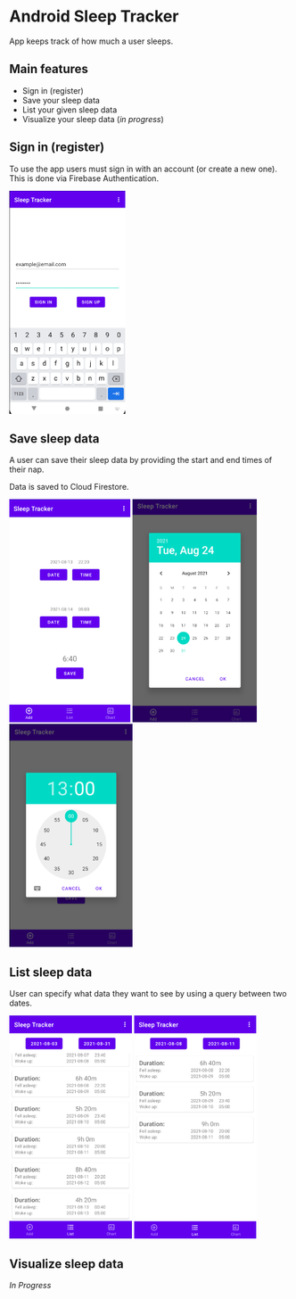 # Android Sleep Tracker

App keeps track of how much a user sleeps.

## Main features
* Sign in (register)
* Save your sleep data
* List your given sleep data
* Visualize your sleep data (*in progress*)

## Sign in (register)

To use the app users must sign in with an account (or create a new one). This is done via Firebase Authentication.

<img src="screenshots/signin.PNG" height="400">

## Save sleep data

A user can save their sleep data by providing the start and end times of their nap. 

Data is saved to Cloud Firestore.

<p>
<img src="screenshots/add.PNG" height="400">
<img src="screenshots/date.PNG" height="400">
<img src="screenshots/time.PNG" height="400">
</p>


## List sleep data

User can specify what data they want to see by using a query between two dates.

<p>
<img src="screenshots/list.PNG" height="400">
<img src="screenshots/list2.PNG" height="400">
</p>

## Visualize sleep data

*In Progress*
